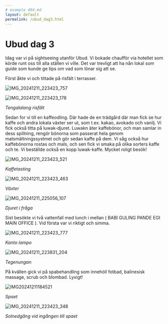 ```yaml
---
# example 404.md
layout: default
permalink: /ubud_dag3.html
---
```


# Ubud dag 3

Idag var vi på sightseeing utanför Ubud. Vi bokade chaufför via hotellet som körde runt oss till alla ställen vi ville. Det var trevligt att ha nån lokal som guide som kunde ge tips om vad som lönar sig att se.

Först åkte vi och tittade på risfält i terrasser.

![IMG_20241211_223423_757](https://github.com/user-attachments/assets/c794f26d-2c23-4dbb-9dd5-226fe7220a0f)

![IMG_20241211_223423_178](https://github.com/user-attachments/assets/4364081c-89b6-4844-9030-31ed5ab53509)

_Tengalalang risfält_

Sedan for vi till en kaffeodling. Där hade de en trädgård där man fick se hur kaffe och andra lokala växter ser ut, som t.ex. kakao, avokado och vanilj. Vi fick också titta på luwak-djuret. Luwakn äter kaffebönor, och man samlar in dess spillning, rengör bönorna som passerat hela genom matsmältningssystmet och gör sedan kaffe på dem. Vi såg också hur kaffebönorna rostas och mals, och sen fick vi smaka på olika sorters kaffe och te. Vi beställde också en kopp luwak-kaffe. Mycket roligt besök!

![IMG_20241211_223423_521](https://github.com/user-attachments/assets/690523c3-cd92-47d6-878e-4c6a5c3550d0)

_Kaffetasting_

![IMG_20241211_223423_463](https://github.com/user-attachments/assets/e6c404d9-9c7c-4c67-8f11-7cdc4b7795b6)

_Växter_

![IMG_20241211_225056_107](https://github.com/user-attachments/assets/60cc44cc-36ab-40d8-a541-9b7f98e3952a)

_Djuret i fråga_


Sist besökte vi två vattenfall med lunch i mellan ( BABI GULING PANDE EGI MAIN OFFICE ). Vid första var vi riktigt och simma.

 ![IMG_20241211_223423_777](https://github.com/user-attachments/assets/fa1a414a-5bac-44a6-8fb0-1c1e7fa4224c)

_Kanto lampo_
 
![IMG_20241211_223831_204](https://github.com/user-attachments/assets/a4e5727b-9986-46f3-a677-35e301643020)

_Tegenungan_

På kvällen gick vi på spabehandling som innehöll fotbad, balinesisk massage, scrub och blombad. Lyxigt!

![IMG20241211184521](https://github.com/user-attachments/assets/a579324a-2fb7-4974-b9da-3a112ac387bb)

_Spaet_

![IMG_20241211_223423_348](https://github.com/user-attachments/assets/3dc6b955-2e4e-4e95-9f0f-34bddd2e46fe)

_Solnedgång vid ingången till spaet_

 
